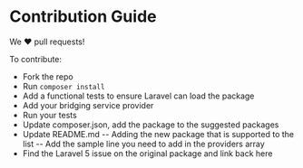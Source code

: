 # Contribution Guide

We :heart: pull requests!

To contribute:

- Fork the repo
- Run `composer install`
- Add a functional tests to ensure Laravel can load the package
- Add your bridging service provider
- Run your tests
- Update composer.json, add the package to the suggested packages
- Update README.md
-- Adding the new package that is supported to the list
-- Add the sample line you need to add in the providers array
- Find the Laravel 5 issue on the original package and link back here